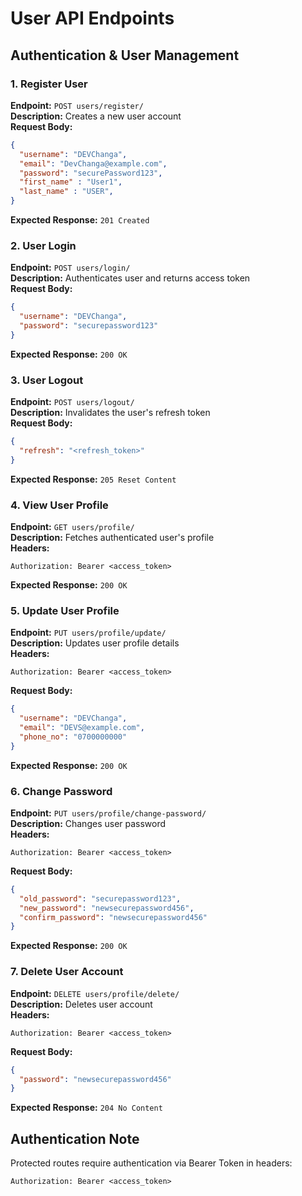 # User API Endpoints

## Authentication & User Management

### 1. Register User
**Endpoint:** `POST users/register/`  
**Description:** Creates a new user account  
**Request Body:**
```json
{
  "username": "DEVChanga",
  "email": "DevChanga@example.com",
  "password": "securePassword123",
  "first_name" : "User1",
  "last_name" : "USER",
}
```
**Expected Response:** `201 Created`

### 2. User Login
**Endpoint:** `POST users/login/`  
**Description:** Authenticates user and returns access token  
**Request Body:**
```json
{
  "username": "DEVChanga",
  "password": "securepassword123"
}
```
**Expected Response:** `200 OK`

### 3. User Logout
**Endpoint:** `POST users/logout/`  
**Description:** Invalidates the user's refresh token  
**Request Body:**
```json
{
  "refresh": "<refresh_token>"
}
```
**Expected Response:** `205 Reset Content`

### 4. View User Profile
**Endpoint:** `GET users/profile/`  
**Description:** Fetches authenticated user's profile  
**Headers:**
```http
Authorization: Bearer <access_token>
```
**Expected Response:** `200 OK`

### 5. Update User Profile
**Endpoint:** `PUT users/profile/update/`  
**Description:** Updates user profile details  
**Headers:**
```http
Authorization: Bearer <access_token>
```
**Request Body:**
```json
{
  "username": "DEVChanga",
  "email": "DEVS@example.com",
  "phone_no": "0700000000"
}
```
**Expected Response:** `200 OK`

### 6. Change Password
**Endpoint:** `PUT users/profile/change-password/`  
**Description:** Changes user password  
**Headers:**
```http
Authorization: Bearer <access_token>
```
**Request Body:**
```json
{
  "old_password": "securepassword123",
  "new_password": "newsecurepassword456",
  "confirm_password": "newsecurepassword456"
}
```
**Expected Response:** `200 OK`

### 7. Delete User Account
**Endpoint:** `DELETE users/profile/delete/`  
**Description:** Deletes user account  
**Headers:**
```http
Authorization: Bearer <access_token>
```
**Request Body:**
```json
{
  "password": "newsecurepassword456"
}
```
**Expected Response:** `204 No Content`

## Authentication Note
Protected routes require authentication via Bearer Token in headers:
```http
Authorization: Bearer <access_token>
```
